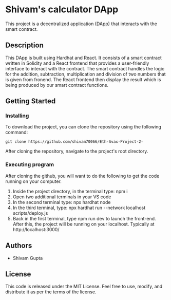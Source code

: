 # Shivam's calculator DApp

This project is a decentralized application (DApp) that interacts with the smart contract.

## Description

This DApp is built using Hardhat and React. It consists of a smart contract written in Solidity and a React frontend that provides a user-friendly interface to interact with the contract. The smart contract handles the logic for the addition, subtraction, multiplication and division of two numbers that is given from fronend. The React frontend then display the result which is being produced by our smart contract functions.

## Getting Started

### Installing

To download the project, you can clone the repository using the following command:

```
git clone https://github.com/shivam70066/Eth-Avax-Project-2-
```

After cloning the repository, navigate to the project's root directory.

### Executing program

After cloning the github, you will want to do the following to get the code running on your computer.

1. Inside the project directory, in the terminal type: npm i
2. Open two additional terminals in your VS code
3. In the second terminal type: npx hardhat node
4. In the third terminal, type: npx hardhat run --network localhost scripts/deploy.js
5. Back in the first terminal, type npm run dev to launch the front-end.
  After this, the project will be running on your localhost. Typically at http://localhost:3000/

## Authors

- Shivam Gupta

## License

This code is released under the MIT License. Feel free to use, modify, and distribute it as per the terms of the license.
